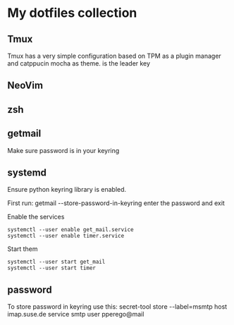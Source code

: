 # My dotfiles collection

## Tmux

Tmux has a very simple configuration based on TPM as a plugin manager and
catppucin mocha as theme. <C-a> is the leader key

## NeoVim

## zsh

## getmail

Make sure password is in your keyring

## systemd

Ensure python keyring library is enabled.

First run: getmail --store-password-in-keyring enter the password and exit

Enable the services

```
systemctl --user enable get_mail.service
systemctl --user enable timer.service
```

Start them

```
systemctl --user start get_mail
systemctl --user start timer
```

## password

To store password in keyring use this: secret-tool store --label=msmtp host
imap.suse.de service smtp user pperego\@mail
